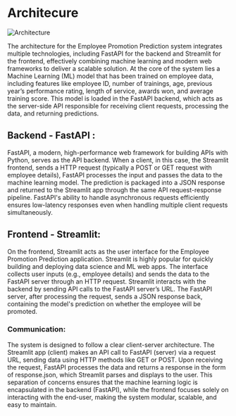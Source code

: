 # Architecure

![Architecture](https://github.com/user-attachments/assets/4afb45cf-f9cc-402e-b5dc-69a5f4e1ba7b)

The architecture for the Employee Promotion Prediction system integrates multiple technologies, including FastAPI for the backend and Streamlit for the frontend, effectively combining machine learning and modern web frameworks to deliver a scalable solution. At the core of the system lies a Machine Learning (ML) model that has been trained on employee data, including features like employee ID, number of trainings, age, previous year’s performance rating, length of service, awards won, and average training score. This model is loaded in the FastAPI backend, which acts as the server-side API responsible for receiving client requests, processing the data, and returning predictions.

## Backend - FastAPI :
FastAPI, a modern, high-performance web framework for building APIs with Python, serves as the API backend. When a client, in this case, the Streamlit frontend, sends a HTTP request (typically a POST or GET request with employee details), FastAPI processes the input and passes the data to the machine learning model. The prediction is packaged into a JSON response and returned to the Streamlit app through the same API request-response pipeline. FastAPI's ability to handle asynchronous requests efficiently ensures low-latency responses even when handling multiple client requests simultaneously.

## Frontend - Streamlit:
On the frontend, Streamlit acts as the user interface for the Employee Promotion Prediction application. Streamlit is highly popular for quickly building and deploying data science and ML web apps. The interface collects user inputs (e.g., employee details) and sends the data to the FastAPI server through an HTTP request. Streamlit interacts with the backend by sending API calls to the FastAPI server’s URL. The FastAPI server, after processing the request, sends a JSON response back, containing the model's prediction on whether the employee will be promoted.

### Communication:
The system is designed to follow a clear client-server architecture. The Streamlit app (client) makes an API call to FastAPI (server) via a request URL, sending data using HTTP methods like GET or POST. Upon receiving the request, FastAPI processes the data and returns a response in the form of response.json, which Streamlit parses and displays to the user. This separation of concerns ensures that the machine learning logic is encapsulated in the backend (FastAPI), while the frontend focuses solely on interacting with the end-user, making the system modular, scalable, and easy to maintain.
